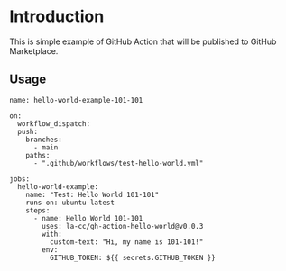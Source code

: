 # Introduction

This is simple example of GitHub Action that will be published to GitHub Marketplace.

## Usage

```
name: hello-world-example-101-101

on:
  workflow_dispatch:
  push:
    branches:
      - main
    paths:
      - ".github/workflows/test-hello-world.yml"

jobs:
  hello-world-example:
    name: "Test: Hello World 101-101"
    runs-on: ubuntu-latest
    steps:
      - name: Hello World 101-101
        uses: la-cc/gh-action-hello-world@v0.0.3
        with:
          custom-text: "Hi, my name is 101-101!"
        env:
          GITHUB_TOKEN: ${{ secrets.GITHUB_TOKEN }}
```
